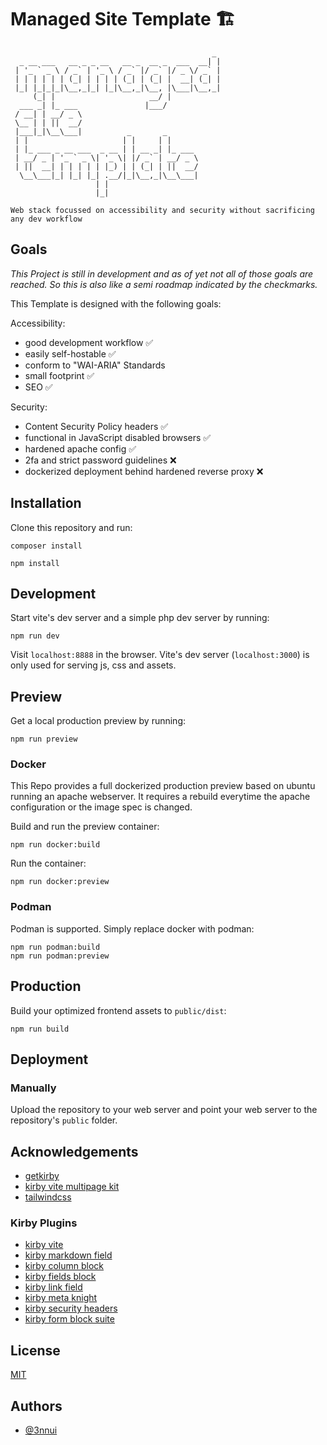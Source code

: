 
# Managed Site Template 🏗️
```
                                             _ 
  _ __ ___   __ _ _ __   __ _  __ _  ___  __| |
 | '_ ` _ \ / _` | '_ \ / _` |/ _` |/ _ \/ _` |
 | | | | | | (_| | | | | (_| | (_| |  __| (_| |
 |_| |_|_|_|\__,_|_| |_|\__,_|\__, |\___|\__,_|
     (_| |                     __/ |           
  ___ _| |_ ___               |___/            
 / __| | __/ _ \                               
 \__ | | ||  __/                               
 |___|_|\__\___|          _       _            
 | |                     | |     | |           
 | |_ ___ _ __ ___  _ __ | | __ _| |_ ___      
 | __/ _ | '_ ` _ \| '_ \| |/ _` | __/ _ \     
 | ||  __| | | | | | |_) | | (_| | ||  __/     
  \__\___|_| |_| |_| .__/|_|\__,_|\__\___|     
                   | |                         
                   |_|

Web stack focussed on accessibility and security without sacrificing any dev workflow
```

## Goals

*This Project is still in development and as of yet not all of those goals are reached. So this is also like a semi roadmap indicated by the checkmarks.*

This Template is designed with the following goals:

Accessibility:

- good development workflow ✅
- easily self-hostable ✅
- conform to "WAI-ARIA" Standards 
- small footprint ✅
- SEO ✅

Security:

- Content Security Policy headers ✅
- functional in JavaScript disabled browsers ✅
- hardened apache config ✅
- 2fa and strict password guidelines ❌
- dockerized deployment behind hardened reverse proxy ❌

## Installation

Clone this repository and run:

```
composer install
```

```
npm install
```

## Development

Start vite's dev server and a simple php dev server by running:

```
npm run dev
```

Visit `localhost:8888` in the browser. Vite's dev server (`localhost:3000`) is only used for serving js, css and assets.

## Preview

Get a local production preview by running:

```
npm run preview
```

### Docker

This Repo provides a full dockerized production preview based on ubuntu running an apache webserver. It requires a rebuild everytime the apache configuration or the image spec is changed.

Build and run the preview container:

```
npm run docker:build
```

Run the container:

```
npm run docker:preview
```

### Podman

Podman is supported. Simply replace docker with podman:

```
npm run podman:build
npm run podman:preview
```


## Production

Build your optimized frontend assets to `public/dist`:

```
npm run build
```

## Deployment

### Manually

Upload the repository to your web server and point your web server to the repository's `public` folder.


## Acknowledgements

 - [getkirby](https://githethub.com/getkirby)
 - [kirby vite multipage kit](https://github.com/arnoson/kirby-vite-multi-page-kit)
 - [tailwindcss](https://github.com/tailwindlabs/tailwindcss)

### Kirby Plugins

- [kirby vite](https://github.com/arnoson/kirby-vite)
- [kirby markdown field](https://github.com/fabianmichael/kirby-markdown-field)
- [kirby column block](https://github.com/youngcut/kirby-column-blocks)
- [kirby fields block](https://github.com/jongacnik/kirby-fields-block)
- [kirby link field](https://github.com/OblikStudio/kirby-link-field)
- [kirby meta knight](https://github.com/diesdasdigital/kirby-meta-knight)
- [kirby security headers](https://github.com/bnomei/kirby3-security-headers)
- [kirby form block suite](https://github.com/youngcut/kirby-form-block-suite)



## License

[MIT](https://choosealicense.com/licenses/mit/)


## Authors

- [@3nnui](https://www.github.com/3nnui)

